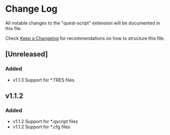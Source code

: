 # Change Log

All notable changes to the "quest-script" extension will be documented in this file.

Check [Keep a Changelog](http://keepachangelog.com/) for recommendations on how to structure this file.

## [Unreleased]


### Added
- v1.1.3 Support for *.TRES files

## v1.1.2
### Added
-  v1.1.2 Support for *.qscript files
-  v1.1.2 Support for *.cfg files